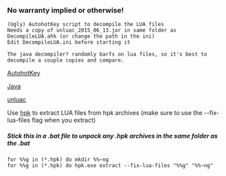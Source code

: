 ### No warranty implied or otherwise!
```
(Ugly) AutohotKey script to decompile the LUA files
Needs a copy of unluac_2015_06_13.jar in same folder as DecompileLUA.ahk (or change the path in the ini)
Edit DecompileLUA.ini before starting it

The java decompiler? randomly barfs on lua files, so it's best to decompile a couple copies and compare.
```

[AutohotKey](https://autohotkey.com/download/)

[Java](https://java.com/download)

[unluac](https://sourceforge.net/projects/unluac/files/Unstable/)

Use [hpk](https://github.com/nickelc/hpk) to extract LUA files from hpk archives (make sure to use the --fix-lua-files flag when you extract)

##### Stick this in a .bat file to unpack any .hpk archives in the same folder as the .bat
```
for %%g in (*.hpk) do mkdir %%~ng
for %%g in (*.hpk) do hpk.exe extract --fix-lua-files "%%g" "%%~ng"
```